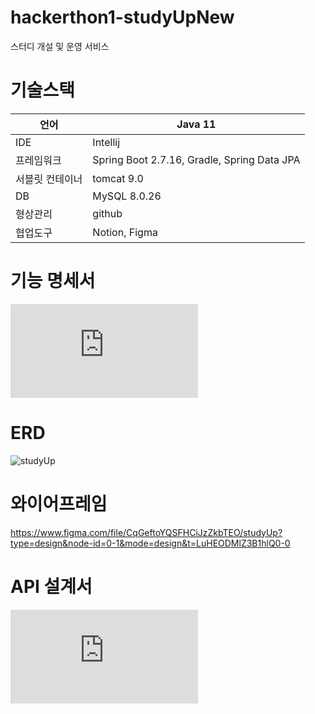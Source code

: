 # hackerthon1-studyUpNew
스터디 개설 및 운영 서비스

# 기술스택

| 언어 | Java 11 |
| --- | --- |
| IDE | Intellij |
| 프레임워크 | Spring Boot 2.7.16, Gradle, Spring Data JPA |
| 서블릿 컨테이너 | tomcat 9.0 |
| DB | MySQL 8.0.26 |
| 형상관리 | github |
| 협업도구 | Notion, Figma |

# 기능 명세서
![기능 명세서 4cfa840b1a72420d8cfaefa5bc367d2d.pdf](https://github.com/Kernel360/hackerthon1-studyUpNew/files/13039202/4cfa840b1a72420d8cfaefa5bc367d2d.pdf)


# ERD
![studyUp](https://github.com/Kernel360/hackerthon1-studyUpNew/assets/59231743/359cff16-19be-42f1-a71d-19d699510563)


# 와이어프레임
https://www.figma.com/file/CqGeftoYQSFHCiJzZkbTEO/studyUp?type=design&node-id=0-1&mode=design&t=LuHEODMlZ3B1hlQ0-0

# API 설계서
![API 설계 fabf667608c040d9b48103d84a4e2b32.pdf](https://github.com/Kernel360/hackerthon1-studyUpNew/files/13039233/API.fabf667608c040d9b48103d84a4e2b32.pdf)

